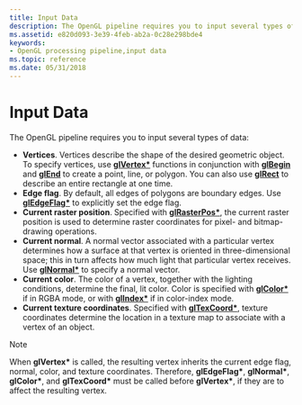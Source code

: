 ```yaml
---
title: Input Data
description: The OpenGL pipeline requires you to input several types of data
ms.assetid: e820d093-3e39-4feb-ab2a-0c28e298bde4
keywords:
- OpenGL processing pipeline,input data
ms.topic: reference
ms.date: 05/31/2018
---
```


# Input Data

The OpenGL pipeline requires you to input several types of data:

-   **Vertices**. Vertices describe the shape of the desired geometric object. To specify vertices, use [**glVertex\***](glvertex-functions.md) functions in conjunction with [**glBegin**](glbegin.md) and [**glEnd**](glend.md) to create a point, line, or polygon. You can also use [**glRect**](glrect-functions.md) to describe an entire rectangle at one time.
-   **Edge flag**. By default, all edges of polygons are boundary edges. Use [**glEdgeFlag\***](gledgeflag-functions.md) to explicitly set the edge flag.
-   **Current raster position**. Specified with [**glRasterPos\***](glrasterpos-functions.md), the current raster position is used to determine raster coordinates for pixel- and bitmap-drawing operations.
-   **Current normal**. A normal vector associated with a particular vertex determines how a surface at that vertex is oriented in three-dimensional space; this in turn affects how much light that particular vertex receives. Use [**glNormal\***](glnormal-functions.md) to specify a normal vector.
-   **Current color**. The color of a vertex, together with the lighting conditions, determine the final, lit color. Color is specified with [**glColor\***](glcolor-functions.md) if in RGBA mode, or with [**glIndex\***](glindex-functions.md) if in color-index mode.
-   **Current texture coordinates**. Specified with [**glTexCoord\***](gltexcoord-functions.md), texture coordinates determine the location in a texture map to associate with a vertex of an object.

> [!Note]  
> When **glVertex\*** is called, the resulting vertex inherits the current edge flag, normal, color, and texture coordinates. Therefore, **glEdgeFlag\***, **glNormal\***, **glColor\***, and **glTexCoord\*** must be called before **glVertex\***, if they are to affect the resulting vertex.

 

 

 




